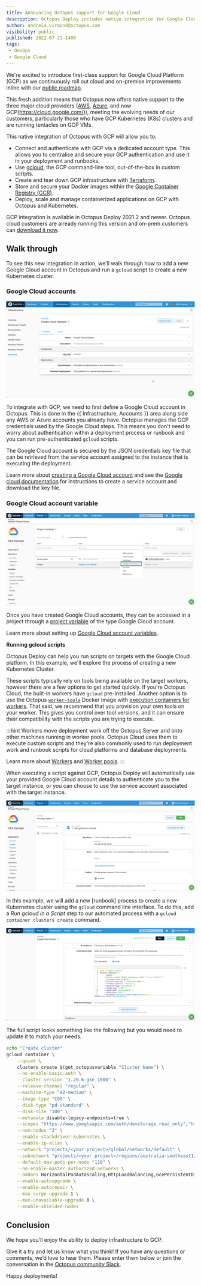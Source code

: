 ```yaml
---
title: Announcing Octopus support for Google Cloud
description: Octopus Deploy includes native integration for Google Cloud Platform including accounts, gcloud scripts, Terraform and 
author: andreia.virmond@octopus.com
visibility: public
published: 2022-07-21-1400
tags:
 - DevOps
 - Google Cloud
---
```


We're excited to introduce first-class support for Google Cloud Platform (GCP) as we continuously roll out cloud and on-premise improvements inline with our [public roadmap](https://octopus.com/company/roadmap).

This fresh addition means that Octopus now offers native support to the three major cloud providers ([AWS](https://aws.amazon.com), [Azure](https://azure.microsoft.com/), and now GCP(https://cloud.google.com/)), meeting the evolving needs of our customers, particularly those who have GCP Kubernetes (K8s) clusters and are running tentacles on GCP VMs. 

This native integration of Octopus with GCP will allow you to:
* Connect and authenticate with GCP via a dedicated account type. This allows you to centralise and secure your GCP authentication and use it in your deployment and runbooks.
* Use [gcloud](https://cloud.google.com/sdk/gcloud), the GCP command-line tool, out-of-the-box in custom scripts.
* Create and tear down GCP infrastructure with [Terraform](https://www.terraform.io/).
* Store and secure your Docker images within the [Google Container Registry (GCR)](https://cloud.google.com/container-registry).
* Deploy, scale and manage containerized applications on GCP with Octopus and Kubernetes.

GCP integration is available in Octopus Deploy 2021.2 and newer. Octopus cloud customers are already running this version and on-prem customers can [download it now](https://octopus.com/downloads).


## Walk through

To see this new integration in action, we'll walk through how to add a new Google Cloud account in Octopus and run a `gcloud` script to create a new Kubernetes cluster.

### Google Cloud accounts

![Google Cloud deployer](google-cloud-deployer.png "width=500")

To integrate with GCP, we need to first define a Google Cloud account in Octopus. This is done in the {{ Infrastructure, Accounts }} area along side any AWS or Azure accounts you already have. Octopus manages the GCP credentials used by the Google Cloud steps. This means you don't need to worry about authentication within a deployment process or runbook and you can run pre-authenticated `gcloud` scripts.

The Google Cloud account is secured by the JSON credentials key file that can be retrieved from the service account assigned to the instance that is executing the deployment.

Learn more about [creating a Google Cloud account](https://octopus.com/docs/infrastructure/accounts/google-cloud) and see the [Google cloud documentation](https://cloud.google.com/iam/docs/creating-managing-service-account-keys) for instructions to create a service account and download the key file.

### Google Cloud account variable

![Octopus Google Cloud account](google-cloud-variables.png "width=500")

Once you have created Google Cloud accounts, they can be accessed in a project through a [project variable](https://octopus.com/docs/projects/variables) of the type Google Cloud account. 

Learn more about setting up [Google Cloud account variables](https://octopus.com/docs/projects/variables/google-cloud-account-variables).

**Running gcloud scripts**

Octopus Deploy can help you run scripts on targets with the Google Cloud platform. In this example, we'll explore the process of creating a new Kubernetes Cluster.

These scripts typically rely on tools being available on the target workers, however there are a few options to get started quickly. If you're Octopus Cloud, the built-in workers have `gcloud` pre-installed. Another option is to use the Octopus [`worker-tools`](https://hub.docker.com/r/octopusdeploy/worker-tools) Docker image with [execution containers for workers](https://octopus.com/docs/projects/steps/execution-containers-for-workers). That said, we recommend that you provision your own tools on your worker.  This gives you control over tool versions, and it can ensure their compatibility with the scripts you are trying to execute.

:::hint
Workers move deployment work off the Octopus Server and onto other machines running in worker pools. Octopus Cloud uses them to execute custom scripts and they're also commonly used to run deployment work and runbook scripts for cloud platforms and database deployments.

Learn more about [Workers](https://octopus.com/docs/infrastructure/workers) and [Worker pools](https://octopus.com/docs/infrastructure/workers/worker-pools).
:::

When executing a script against GCP, Octopus Deploy will automatically use your provided Google Cloud account details to authenticate you to the target instance, or you can choose to use the service account associated with the target instance.

![Google Cloud script step](google-cloud-script-step.png "width=500")

In this example, we will add a new [runbook] process to create a new Kubernetes cluster using the `gcloud` command line interface. To do this, add a *Run gcloud in a Script* step to our automated process with a `gcloud container clusters create` command. 

![Google Cloud source code](google-cloud-source-code.png "width=500")

The full script looks something like the following but you would need to update it to match your needs.

```sh
echo "Create cluster"
gcloud container \
	--quiet \
    clusters create $(get_octopusvariable "Cluster Name") \
    --no-enable-basic-auth \
    --cluster-version "1.20.6-gke.1000" \
    --release-channel "regular" \
    --machine-type "e2-medium" \
    --image-type "COS" \
    --disk-type "pd-standard" \
    --disk-size "100" \
    --metadata disable-legacy-endpoints=true \
    --scopes "https://www.googleapis.com/auth/devstorage.read_only","https://www.googleapis.com/auth/logging.write","https://www.googleapis.com/auth/monitoring","https://www.googleapis.com/auth/servicecontrol","https://www.googleapis.com/auth/service.management.readonly","https://www.googleapis.com/auth/trace.append" \
    --num-nodes "3" \
    --enable-stackdriver-kubernetes \
    --enable-ip-alias \
    --network "projects/<your project>/global/networks/default" \
    --subnetwork "projects/<your project>/regions/australia-southeast1/subnetworks/default" \
    --default-max-pods-per-node "110" \
    --no-enable-master-authorized-networks \
    --addons HorizontalPodAutoscaling,HttpLoadBalancing,GcePersistentDiskCsiDriver \
    --enable-autoupgrade \
    --enable-autorepair \
    --max-surge-upgrade 1 \
    --max-unavailable-upgrade 0 \
    --enable-shielded-nodes
```

## **Conclusion**

We hope you’ll enjoy the ability to deploy infrastructure to GCP. 

Give it a try and let us know what you think! If you have any questions or comments, we’d love to hear them. Please enter them below or join the conversation in the [Octopus community Slack](https://octopus.com/slack).

Happy deployments!
